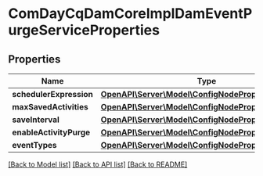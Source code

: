# ComDayCqDamCoreImplDamEventPurgeServiceProperties

## Properties
Name | Type | Description | Notes
------------ | ------------- | ------------- | -------------
**schedulerExpression** | [**OpenAPI\Server\Model\ConfigNodePropertyString**](ConfigNodePropertyString.md) |  | [optional] 
**maxSavedActivities** | [**OpenAPI\Server\Model\ConfigNodePropertyInteger**](ConfigNodePropertyInteger.md) |  | [optional] 
**saveInterval** | [**OpenAPI\Server\Model\ConfigNodePropertyInteger**](ConfigNodePropertyInteger.md) |  | [optional] 
**enableActivityPurge** | [**OpenAPI\Server\Model\ConfigNodePropertyBoolean**](ConfigNodePropertyBoolean.md) |  | [optional] 
**eventTypes** | [**OpenAPI\Server\Model\ConfigNodePropertyDropDown**](ConfigNodePropertyDropDown.md) |  | [optional] 

[[Back to Model list]](../README.md#documentation-for-models) [[Back to API list]](../README.md#documentation-for-api-endpoints) [[Back to README]](../README.md)


